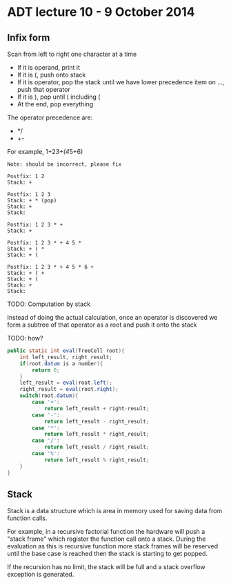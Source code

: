 # ADT lecture 10 - 9 October 2014

## Infix form

Scan from left to right one character at a time

- If it is operand, print it
- If it is (, push onto stack
- If it is operator, pop the stack until we have lower precedence item on ..., push that operator
- If it is ), pop until ( including (
- At the end, pop everything

The operator precedence are:
- */
- +-

For example, 1+2*3+(4*5+6)

	Note: should be incorrect, please fix

	Postfix: 1 2
	Stack: +

	Postfix: 1 2 3
	Stack: + * (pop)
	Stack: +
	Stack: 

	Postfix: 1 2 3 * +
	Stack: +

	Postfix: 1 2 3 * + 4 5 *
	Stack: + ( *
	Stack: + (

	Postfix: 1 2 3 * + 4 5 * 6 +
	Stack: + ( +
	Stack: + (
	Stack: +
	Stack:

TODO: Computation by stack

Instead of doing the actual calculation, once an operator is discovered we form a subtree of that operator as a root and push it onto the stack

TODO: how?

```java
public static int eval(TreeCell root){
	int left_result, right_result;
	if(root.datum is a number){
		return 0;
	}
	left_result = eval(root.left);
	right_result = eval(root.right);
	switch(root.datum){
		case '+':
			return left_result + right-result;
		case '-':
			return left_result - right_result;
		case '*':
			return left_result * right_result;
		case '/':
			return left_result / right_result;
		case '%':
			return left_result % right_result;
	}
}
```

## Stack

Stack is a data structure which is area in memory used for saving data from function calls.

For example, in a recursive factorial function the hardware will push a "stack frame" which register the function call onto a stack. During the evaluation as this is recursive function more stack frames will be reserved until the base case is reached then the stack is starting to get popped.

If the recursion has no limit, the stack will be full and a stack overflow exception is generated.